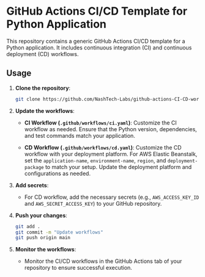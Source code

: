 # GitHub Actions CI/CD Template for Python Application

This repository contains a generic GitHub Actions CI/CD template for a Python application. It includes continuous integration (CI) and continuous deployment (CD) workflows.

## Usage

1. **Clone the repository**:
    ```bash
    git clone https://github.com/NashTech-Labs/github-actions-CI-CD-workflow.git
    ```

2. **Update the workflows**:

   - **CI Workflow (`.github/workflows/ci.yaml`)**: Customize the CI workflow as needed. Ensure that the Python version, dependencies, and test commands match your application.

   - **CD Workflow (`.github/workflows/cd.yaml`)**: Customize the CD workflow with your deployment platform. For AWS Elastic Beanstalk, set the `application-name`, `environment-name`, `region`, and `deployment-package` to match your setup. Update the deployment platform and configurations as needed.

3. **Add secrets**:

   - For CD workflow, add the necessary secrets (e.g., `AWS_ACCESS_KEY_ID` and `AWS_SECRET_ACCESS_KEY`) to your GitHub repository.

4. **Push your changes**:
    ```bash
    git add .
    git commit -m "Update workflows"
    git push origin main
    ```

5. **Monitor the workflows**:

   - Monitor the CI/CD workflows in the GitHub Actions tab of your repository to ensure successful execution.
